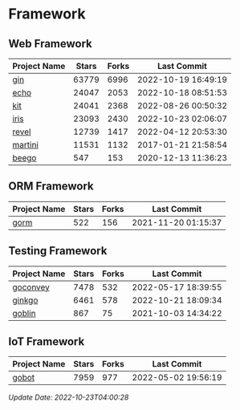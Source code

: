 # Framework

## Web Framework
| Project Name | Stars | Forks | Last Commit |
| ------------ | ----- | ----- | ----------- |
| [gin](https://github.com/gin-gonic/gin) | 63779 | 6996 | 2022-10-19 16:49:19 |
| [echo](https://github.com/labstack/echo) | 24047 | 2053 | 2022-10-18 08:51:53 |
| [kit](https://github.com/go-kit/kit) | 24041 | 2368 | 2022-08-26 00:50:32 |
| [iris](https://github.com/kataras/iris) | 23093 | 2430 | 2022-10-23 02:06:07 |
| [revel](https://github.com/revel/revel) | 12739 | 1417 | 2022-04-12 20:53:30 |
| [martini](https://github.com/go-martini/martini) | 11531 | 1132 | 2017-01-21 21:58:54 |
| [beego](https://github.com/astaxie/beego) | 547 | 153 | 2020-12-13 11:36:23 |

## ORM Framework
| Project Name | Stars | Forks | Last Commit |
| ------------ | ----- | ----- | ----------- |
| [gorm](https://github.com/jinzhu/gorm) | 522 | 156 | 2021-11-20 01:15:37 |

## Testing Framework
| Project Name | Stars | Forks | Last Commit |
| ------------ | ----- | ----- | ----------- |
| [goconvey](https://github.com/smartystreets/goconvey) | 7478 | 532 | 2022-05-17 18:39:55 |
| [ginkgo](https://github.com/onsi/ginkgo) | 6461 | 578 | 2022-10-21 18:09:34 |
| [goblin](https://github.com/franela/goblin) | 867 | 75 | 2021-10-03 14:34:22 |

## IoT Framework
| Project Name | Stars | Forks | Last Commit |
| ------------ | ----- | ----- | ----------- |
| [gobot](https://github.com/hybridgroup/gobot) | 7959 | 977 | 2022-05-02 19:56:19 |

*Update Date: 2022-10-23T04:00:28*